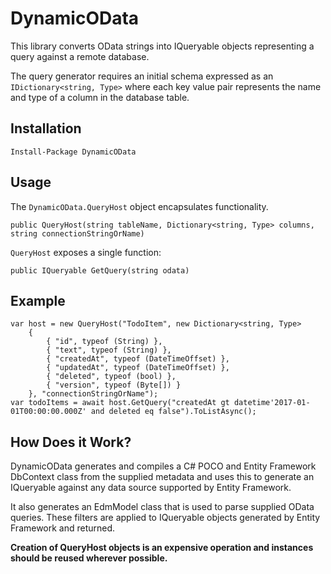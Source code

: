 # DynamicOData

This library converts OData strings into IQueryable objects representing a
query against a remote database. 

The query generator requires an initial schema expressed as an 
`IDictionary<string, Type>` where each key value pair represents the name and
type of a column in the database table.

## Installation

	Install-Package DynamicOData

## Usage

The `DynamicOData.QueryHost` object encapsulates functionality.

	public QueryHost(string tableName, Dictionary<string, Type> columns, string connectionStringOrName)

`QueryHost` exposes a single function:

	public IQueryable GetQuery(string odata)

## Example

    var host = new QueryHost("TodoItem", new Dictionary<string, Type>
        {
            { "id", typeof (String) },
            { "text", typeof (String) },
            { "createdAt", typeof (DateTimeOffset) },
            { "updatedAt", typeof (DateTimeOffset) },
            { "deleted", typeof (bool) },
            { "version", typeof (Byte[]) }
        }, "connectionStringOrName");
    var todoItems = await host.GetQuery("createdAt gt datetime'2017-01-01T00:00:00.000Z' and deleted eq false").ToListAsync();

## How Does it Work?

DynamicOData generates and compiles a C# POCO and Entity Framework DbContext
class from the supplied metadata and uses this to generate an IQueryable 
against any data source supported by Entity Framework. 

It also generates an EdmModel class that is used to parse supplied OData queries. 
These filters are applied to IQueryable objects generated by Entity Framework
and returned.

**Creation of QueryHost objects is an expensive operation and instances
should be reused wherever possible.**